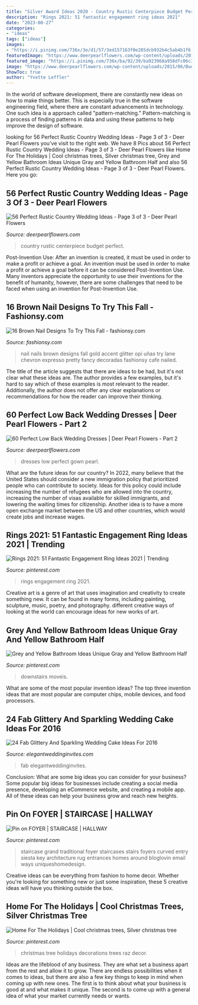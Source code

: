 ```yaml
---
title: "Silver Award Ideas 2020 - Country Rustic Centerpiece Budget Perfect"
description: "Rings 2021: 51 fantastic engagement ring ideas 2021"
date: "2023-08-27"
categories:
- "ideas"
tags: ["ideas"]
images:
- "https://i.pinimg.com/736x/3e/d1/57/3ed157163f0e285dcb932b4c5ab4b1f6.jpg"
featuredImage: "https://www.deerpearlflowers.com/wp-content/uploads/2015/04/Elie-Saab-grey-open-back-wedding-gown.jpg"
featured_image: "https://i.pinimg.com/736x/ba/92/39/ba923968a958dfc06c3d202a2640caac.jpg"
image: "https://www.deerpearlflowers.com/wp-content/uploads/2015/06/Budget-Country-Wedding-Centerpiece-Ideas.jpg"
ShowToc: true
author: "Yvette Leffler"
---
```



In the world of software development, there are constantly new ideas on how to make things better. This is especially true in the software engineering field, where there are constant advancements in technology. One such idea is a approach called "pattern-matching." Pattern-matching is a process of finding patterns in data and using these patterns to help improve the design of software.

	

		
looking for 56 Perfect Rustic Country Wedding Ideas - Page 3 of 3 - Deer Pearl Flowers you've visit to the right web. We have 8 Pics about 56 Perfect Rustic Country Wedding Ideas - Page 3 of 3 - Deer Pearl Flowers like Home For The Holidays | Cool christmas trees, Silver christmas tree, Grey and Yellow Bathroom Ideas Unique Gray and Yellow Bathroom Half and also 56 Perfect Rustic Country Wedding Ideas - Page 3 of 3 - Deer Pearl Flowers. Here you go:
		
    
## 56 Perfect Rustic Country Wedding Ideas - Page 3 Of 3 - Deer Pearl Flowers

<img loading=lazy src="https://www.deerpearlflowers.com/wp-content/uploads/2015/06/Budget-Country-Wedding-Centerpiece-Ideas.jpg" onerror="this.onerror=null;this.src='https://tse2.mm.bing.net/th?id=OIP.tDCFfZZhmCtZiMpCqz6wZQHaK4&amp;pid=15.1';" alt="56 Perfect Rustic Country Wedding Ideas - Page 3 of 3 - Deer Pearl Flowers">

_Source: deerpearlflowers.com_

>country rustic centerpiece budget perfect. 

	

Post-Invention Use: After an invention is created, it must be used in order to make a profit or achieve a goal.
An invention must be used in order to make a profit or achieve a goal before it can be considered Post-Invention Use. Many inventors appreciate the opportunity to use their inventions for the benefit of humanity, however, there are some challenges that need to be faced when using an invention for Post-Invention Use.

    
## 16 Brown Nail Designs To Try This Fall - Fashionsy.com

<img loading=lazy src="http://fashionsy.com/wp-content/uploads/2014/10/10670148_911323995574849_6242130098184262012_n1-630x840.jpg" onerror="this.onerror=null;this.src='https://tse2.mm.bing.net/th?id=OIP.7-Q1jYh_zogZeKV9x2LYywHaJ4&amp;pid=15.1';" alt="16 Brown Nail Designs To Try This Fall - fashionsy.com">

_Source: fashionsy.com_

>nail nails brown designs fall gold accent glitter opi uñas try lane chevron expresso pretty fancy decoradas fashionsy cafe nailed. 

	

The title of the article suggests that there are ideas to be had, but it's not clear what these ideas are. The author provides a few examples, but it's hard to say which of these examples is most relevant to the reader. Additionally, the author does not offer any clear explanations or recommendations for how the reader can improve their thinking.

    
## 60 Perfect Low Back Wedding Dresses | Deer Pearl Flowers - Part 2

<img loading=lazy src="https://www.deerpearlflowers.com/wp-content/uploads/2015/04/Elie-Saab-grey-open-back-wedding-gown.jpg" onerror="this.onerror=null;this.src='https://tse3.mm.bing.net/th?id=OIP.UZve0WBzzHVGmoh7k7p96AHaLG&amp;pid=15.1';" alt="60 Perfect Low Back Wedding Dresses | Deer Pearl Flowers - Part 2">

_Source: deerpearlflowers.com_

>dresses low perfect gown pearl. 

	

What are the future ideas for our country?
In 2022, many believe that the United States should consider a new immigration policy that prioritized people who can contribute to society. Ideas for this policy could include increasing the number of refugees who are allowed into the country, increasing the number of visas available for skilled immigrants, and lowering the waiting times for citizenship. Another idea is to have a more open exchange market between the US and other countries, which would create jobs and increase wages.

    
## Rings 2021: 51 Fantastic Engagement Ring Ideas 2021 | Trending

<img loading=lazy src="https://i.pinimg.com/736x/3e/d1/57/3ed157163f0e285dcb932b4c5ab4b1f6.jpg" onerror="this.onerror=null;this.src='https://tse3.mm.bing.net/th?id=OIP.s4G5i3uz9seXezkiUpthxQHaLG&amp;pid=15.1';" alt="Rings 2021: 51 Fantastic Engagement Ring Ideas 2021 | Trending">

_Source: pinterest.com_

>rings engagement ring 2021. 

	

Creative art is a genre of art that uses imagination and creativity to create something new. It can be found in many forms, including painting, sculpture, music, poetry, and photography. different creative ways of looking at the world can encourage ideas for new works of art.

    
## Grey And Yellow Bathroom Ideas Unique Gray And Yellow Bathroom Half

<img loading=lazy src="https://i.pinimg.com/736x/3f/0c/1c/3f0c1c86870d97101d46d83dcc48d118.jpg" onerror="this.onerror=null;this.src='https://tse1.mm.bing.net/th?id=OIP.cz_qyz_V2bm_389-wnItbgHaJ3&amp;pid=15.1';" alt="Grey and Yellow Bathroom Ideas Unique Gray and Yellow Bathroom Half">

_Source: pinterest.com_

>downstairs moveis. 

	

What are some of the most popular invention ideas?
The top three invention ideas that are most popular are computer chips, mobile devices, and food processors.

    
## 24 Fab Glittery And Sparkling Wedding Cake Ideas For 2016

<img loading=lazy src="https://www.elegantweddinginvites.com/wedding-blog/wp-content/uploads/2015/12/textured-white-and-silver-glitter-wedding-cake.jpg" onerror="this.onerror=null;this.src='https://tse3.mm.bing.net/th?id=OIP.iHvfVZCGXtGnXQxj-kN7BQHaK2&amp;pid=15.1';" alt="24 Fab Glittery And Sparkling Wedding Cake Ideas For 2016">

_Source: elegantweddinginvites.com_

>fab elegantweddinginvites. 

	

Conclusion: What are some big ideas you can consider for your business?
Some popular big ideas for businesses include creating a social media presence, developing an eCommerce website, and creating a mobile app. All of these ideas can help your business grow and reach new heights.

    
## Pin On FOYER | STAIRCASE | HALLWAY

<img loading=lazy src="https://i.pinimg.com/736x/9a/37/67/9a37674fbc17a1d3a2dee9f411a2f076--traditional-staircase-traditional-homes.jpg" onerror="this.onerror=null;this.src='https://tse2.mm.bing.net/th?id=OIP.W1BecMfA3sO_RHM9ibfPDwHaKH&amp;pid=15.1';" alt="Pin on FOYER | STAIRCASE | HALLWAY">

_Source: pinterest.com_

>staircase grand traditional foyer staircases stairs foyers curved entry siesta key architecture rug entrances homes around bloglovin email ways uniqueshomedesign. 

	

Creative ideas can be everything from fashion to home decor. Whether you're looking for something new or just some inspiration, these 5 creative ideas will have you thinking outside the box.

    
## Home For The Holidays | Cool Christmas Trees, Silver Christmas Tree

<img loading=lazy src="https://i.pinimg.com/736x/ba/92/39/ba923968a958dfc06c3d202a2640caac.jpg" onerror="this.onerror=null;this.src='https://tse2.mm.bing.net/th?id=OIP.YxXuyOlVSgRWGLAbcoCUtQHaK6&amp;pid=15.1';" alt="Home For The Holidays | Cool christmas trees, Silver christmas tree">

_Source: pinterest.com_

>christmas tree holidays decorations trees raz decor. 

	

Ideas are the lifeblood of any business. They are what set a business apart from the rest and allow it to grow. There are endless possibilities when it comes to ideas, but there are also a few key things to keep in mind when coming up with new ones. The first is to think about what your business is good at and what makes it unique. The second is to come up with a general idea of what your market currently needs or wants.

